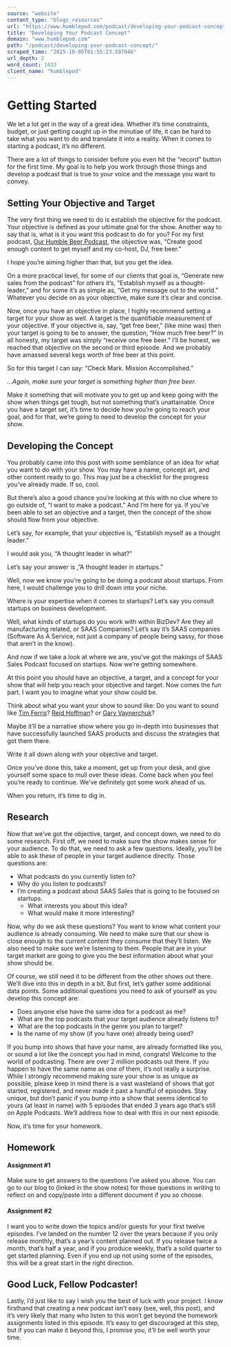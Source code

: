 ```yaml
---
source: "website"
content_type: "blogs_resources"
url: "https://www.humblepod.com/podcast/developing-your-podcast-concept/"
title: "Developing Your Podcast Concept"
domain: "www.humblepod.com"
path: "/podcast/developing-your-podcast-concept/"
scraped_time: "2025-10-05T01:55:23.597046"
url_depth: 2
word_count: 1433
client_name: "humblepod"
---
```


# Getting Started

We let a lot get in the way of a great idea. Whether it’s time constraints, budget, or just getting caught up in the minutiae of life, it can be hard to take what you want to do and translate it into a reality. When it comes to starting a podcast, it’s no different.

There are a lot of things to consider before you even hit the “record” button for the first time. My goal is to help you work through those things and develop a podcast that is true to your voice and the message you want to convey.

## Setting Your Objective and Target

The very first thing we need to do is establish the objective for the podcast. Your objective is defined as your ultimate goal for the show. Another way to say that is, what is it you want this podcast to do for you? For my first podcast, [Our Humble Beer Podcast](https://www.humblebeerpodcast.com/), the objective was, “Create good enough content to get myself and my co-host, DJ, free beer.”

I hope you’re aiming higher than that, but you get the idea.

On a more practical level, for some of our clients that goal is, “Generate new sales from the podcast” for others it’s, “Establish myself as a thought-leader,” and for some it’s as simple as, “Get my message out to the world.” Whatever you decide on as your objective, make sure it’s clear and concise.

Now, once you have an objective in place, I highly recommend setting a target for your show as well. A target is the quantifiable measurement of your objective. If your objective is, say, “get free beer,” (like mine was) then your target is going to be to answer, the question, “How much free beer?” In all honesty, my target was simply “receive one free beer.” I’ll be honest, we reached that objective on the second or third episode. And we probably have amassed several kegs worth of free beer at this point.

So for this target I can say: “Check Mark. Mission Accomplished.”

_…Again, make sure your target is something higher than free beer._

Make it something that will motivate you to get up and keep going with the show when things get tough, but not something that’s unattainable. Once you have a target set, it’s time to decide how you’re going to reach your goal, and for that, we’re going to need to develop the concept for your show.

## Developing the Concept

You probably came into this post with some semblance of an idea for what you want to do with your show. You may have a name, concept art, and other content ready to go. This may just be a checklist for the progress you’ve already made. If so, cool.

But there’s also a good chance you’re looking at this with no clue where to go outside of, “I want to make a podcast.” And I’m here for ya. If you’ve been able to set an objective and a target, then the concept of the show should flow from your objective.

Let’s say, for example, that your objective is, “Establish myself as a thought leader.”

I would ask you, “A thought leader in what?”

Let’s say your answer is ,”A thought leader in startups.”

Well, now we know you’re going to be doing a podcast about startups. From here, I would challenge you to drill down into your niche.

Where is your expertise when it comes to startups? Let’s say you consult startups on business development.

Well, what kinds of startups do you work with within BizDev? Are they all manufacturing related, or SAAS Companies? Let’s say it’s SAAS companies (Software As A Service, not just a company of people being sassy, for those that aren’t in the know).

And now if we take a look at where we are, you’ve got the makings of SAAS Sales Podcast focused on startups. Now we’re getting somewhere.

At this point you should have an objective, a target, and a concept for your show that will help you reach your objective and target. Now comes the fun part. I want you to imagine what your show could be.

Think about what you want your show to sound like: Do you want to sound like [Tim Ferris](https://tim.blog/podcast/)? [Reid Hoffman](https://mastersofscale.com/)? or [Gary Vaynerchuk](https://www.garyvaynerchuk.com/podcast/)?

Maybe it’ll be a narrative show where you go in-depth into businesses that have successfully launched SAAS products and discuss the strategies that got them there.

Write it all down along with your objective and target.

Once you’ve done this, take a moment, get up from your desk, and give yourself some space to mull over these ideas. Come back when you feel you’re ready to continue. We’ve definitely got some work ahead of us.

When you return, it’s time to dig in.

## Research

Now that we’ve got the objective, target, and concept down, we need to do some research. First off, we need to make sure the show makes sense for your audience. To do that, we need to ask a few questions. Ideally, you’ll be able to ask these of people in your target audience directly. Those questions are:

*   What podcasts do you currently listen to?
*   Why do you listen to podcasts?
*   I’m creating a podcast about SAAS Sales that is going to be focused on startups.
    *   What interests you about this idea?
    *   What would make it more interesting?

Now, why do we ask these questions? You want to know what content your audience is already consuming. We need to make sure that our show is close enough to the current content they consume that they’ll listen. We also need to make sure we’re listening to them. People that are in your target market are going to give you the best information about what your show should be.

Of course, we still need it to be different from the other shows out there. We’ll dive into this in depth in a bit. But first, let’s gather some additional data points. Some additional questions you need to ask of yourself as you develop this concept are:

*   Does anyone else have the same idea for a podcast as me?
*   What are the top podcasts that your target audience already listens to?
*   What are the top podcasts in the genre you plan to target?
*   Is the name of my show (if you have one) already being used?

If you bump into shows that have your name, are already formatted like you, or sound a lot like the concept you had in mind, congrats! Welcome to the world of podcasting. There are over 2 million podcasts out there. If you happen to have the same name as one of them, it’s not really a surprise. While I strongly recommend making sure your show is as unique as possible, please keep in mind there is a vast wasteland of shows that got started, registered, and never made it past a handful of episodes. Stay unique, but don’t panic if you bump into a show that seems identical to yours (at least in name) with 5 episodes that ended 3 years ago that’s still on Apple Podcasts. We’ll address how to deal with this in our next episode.

Now, it’s time for your homework.

## Homework

#### Assignment #1

Make sure to get answers to the questions I’ve asked you above. You can go to our blog to (linked in the show notes) for those questions in writing to reflect on and copy/paste into a different document if you so choose.

#### Assignment #2

I want you to write down the topics and/or guests for your first twelve episodes. I’ve landed on the number 12 over the years because if you only release monthly, that’s a year’s content planned out. If you release twice a month, that’s half a year, and if you produce weekly, that’s a solid quarter to get started planning. Even if you end up not using some of the episodes, this will be a great start in the right direction.

## Good Luck, Fellow Podcaster!

Lastly, I’d just like to say I wish you the best of luck with your project. I know firsthand that creating a new podcast isn’t easy (see, well, this post), and it’s very likely that many who listen to this won’t get beyond the homework assignments listed in this episode. It’s easy to get discouraged at this step, but if you can make it beyond this, I promise you, it’ll be well worth your time.